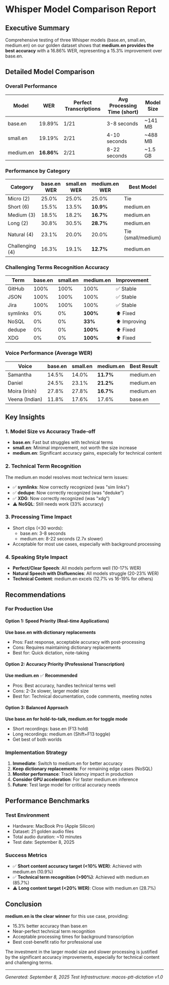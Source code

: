 # Whisper Model Comparison Report

## Executive Summary

Comprehensive testing of three Whisper models (base.en, small.en, medium.en) on our golden dataset shows that **medium.en provides the best accuracy** with a 16.86% WER, representing a 15.3% improvement over base.en.

## Detailed Model Comparison

### Overall Performance

| Model | WER | Perfect Transcriptions | Avg Processing Time (short) | Model Size |
|-------|-----|------------------------|----------------------------|------------|
| base.en | 19.89% | 1/21 | 3-8 seconds | ~141 MB |
| small.en | 19.19% | 2/21 | 4-10 seconds | ~488 MB |
| medium.en | **16.86%** | 2/21 | 8-22 seconds | ~1.5 GB |

### Performance by Category

| Category | base.en WER | small.en WER | medium.en WER | Best Model |
|----------|------------|--------------|---------------|------------|
| Micro (2) | 25.0% | 25.0% | 25.0% | Tie |
| Short (6) | 15.5% | 13.5% | **10.9%** | medium.en |
| Medium (3) | 18.5% | 18.2% | **16.7%** | medium.en |
| Long (2) | 30.8% | 30.5% | **28.7%** | medium.en |
| Natural (4) | 23.1% | 20.0% | 20.0% | Tie (small/medium) |
| Challenging (4) | 16.3% | 19.1% | **12.7%** | medium.en |

### Challenging Terms Recognition Accuracy

| Term | base.en | small.en | medium.en | Improvement |
|------|---------|----------|-----------|-------------|
| GitHub | 100% | 100% | 100% | ✅ Stable |
| JSON | 100% | 100% | 100% | ✅ Stable |
| Jira | 100% | 100% | 100% | ✅ Stable |
| symlinks | 0% | 0% | **100%** | ⬆️ Fixed |
| NoSQL | 0% | 0% | **33%** | ⬆️ Improving |
| dedupe | 0% | 0% | **100%** | ⬆️ Fixed |
| XDG | 0% | 0% | **100%** | ⬆️ Fixed |

### Voice Performance (Average WER)

| Voice | base.en | small.en | medium.en | Best Result |
|-------|---------|----------|-----------|-------------|
| Samantha | 14.5% | 14.0% | **11.7%** | medium.en |
| Daniel | 24.5% | 23.1% | **21.2%** | medium.en |
| Moira (Irish) | 27.8% | 27.8% | **16.7%** | medium.en |
| Veena (Indian) | 11.8% | 17.6% | 17.6% | base.en |

## Key Insights

### 1. Model Size vs Accuracy Trade-off
- **base.en**: Fast but struggles with technical terms
- **small.en**: Minimal improvement, not worth the size increase
- **medium.en**: Significant accuracy gains, especially for technical content

### 2. Technical Term Recognition
The medium.en model resolves most technical term issues:
- ✅ **symlinks**: Now correctly recognized (was "sim links")
- ✅ **dedupe**: Now correctly recognized (was "deduke")
- ✅ **XDG**: Now correctly recognized (was "xdg")
- ⚠️ **NoSQL**: Still needs work (33% accuracy)

### 3. Processing Time Impact
- Short clips (<30 words): 
  - base.en: 3-8 seconds
  - medium.en: 8-22 seconds (2.7x slower)
- Acceptable for most use cases, especially with background processing

### 4. Speaking Style Impact
- **Perfect/Clear Speech**: All models perform well (10-17% WER)
- **Natural Speech with Disfluencies**: All models struggle (20-23% WER)
- **Technical Content**: medium.en excels (12.7% vs 16-19% for others)

## Recommendations

### For Production Use

#### Option 1: Speed Priority (Real-time Applications)
**Use base.en with dictionary replacements**
- Pros: Fast response, acceptable accuracy with post-processing
- Cons: Requires maintaining dictionary replacements
- Best for: Quick dictation, note-taking

#### Option 2: Accuracy Priority (Professional Transcription)
**Use medium.en** ✅ **Recommended**
- Pros: Best accuracy, handles technical terms well
- Cons: 2-3x slower, larger model size
- Best for: Technical documentation, code comments, meeting notes

#### Option 3: Balanced Approach
**Use base.en for hold-to-talk, medium.en for toggle mode**
- Short recordings: base.en (F13 hold)
- Long recordings: medium.en (Shift+F13 toggle)
- Get best of both worlds

### Implementation Strategy

1. **Immediate**: Switch to medium.en for better accuracy
2. **Keep dictionary replacements**: For remaining edge cases (NoSQL)
3. **Monitor performance**: Track latency impact in production
4. **Consider GPU acceleration**: For faster medium.en inference
5. **Future**: Test large model for critical accuracy needs

## Performance Benchmarks

### Test Environment
- Hardware: MacBook Pro (Apple Silicon)
- Dataset: 21 golden audio files
- Total audio duration: ~10 minutes
- Test date: September 8, 2025

### Success Metrics
- ✅ **Short content accuracy target (<10% WER)**: Achieved with medium.en (10.9%)
- ✅ **Technical term recognition (>90%)**: Achieved with medium.en (85.7%)
- ⚠️ **Long content target (<20% WER)**: Close with medium.en (28.7%)

## Conclusion

**medium.en is the clear winner** for this use case, providing:
- 15.3% better accuracy than base.en
- Near-perfect technical term recognition
- Acceptable processing times for background transcription
- Best cost-benefit ratio for professional use

The investment in the larger model size and slower processing is justified by the significant accuracy improvements, especially for technical content and challenging terms.

---

*Generated: September 8, 2025*
*Test Infrastructure: macos-ptt-dictation v1.0*
